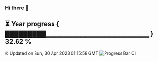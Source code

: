### Hi there 👋
⏳ Year progress { █████████▁▁▁▁▁▁▁▁▁▁▁▁▁▁▁▁▁▁▁▁▁ } 32.62 %
---
⏰ Updated on Sun, 30 Apr 2023 01:15:58 GMT
![Progress Bar CI](https://github.com/liununu/liununu/workflows/Progress%20Bar%20CI/badge.svg)
